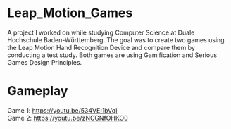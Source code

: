 # Leap_Motion_Games
A project I worked on while studying Computer Science at Duale Hochschule Baden-Württemberg. The goal was to create two games using the Leap Motion Hand Recognition Device and compare them by conducting a test study. Both games are using Gamification and Serious Games Design Principles.

# Gameplay
Game 1: https://youtu.be/534VEI1bVqI <br>
Game 2: https://youtu.be/zNCGNfOHKO0
